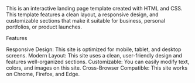 This is an interactive landing page template created with HTML and CSS. This template features a clean layout, a responsive design, and customizable sections that make it suitable for business, personal portfolios, or product launches.

Features

Responsive Design: This site is optimized for mobile, tablet, and desktop screens.
Modern Layout: This site uses a clean, user-friendly design and features well-organized sections.
Customizable: You can easily modify text, colors, and images on this site.
Cross-Browser Compatible: This site works on Chrome, Firefox, and Edge.
